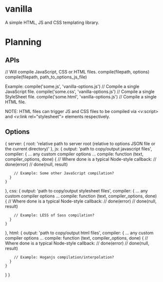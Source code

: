 vanilla
=======

A simple HTML, JS and CSS templating library.


Planning
==========

APIs
----------

// Will compile JavaScript, CSS or HTML files.
compile(filepath, options)
compile(filepath, path_to_options_js_file)

Example:
compile('some.js', 'vanilla-options.js') // Compile a single JavaScript file.
compile('some.css', 'vanilla-options.js') // Compile a single StyleSheet file.
compile('some.html', 'vanilla-options.js') // Compile a single HTML file.

NOTE: HTML files can trigger JS and CSS files to be compiled 
via <v:script> and <v:link rel="stylesheet"> elements respectively.


Options
----------

{
  server: {
    root: 'relative path to server root (relative to options JSON file or the current directory)'
  },
  js: {
    output: 'path to copy/output javascript files',
    compiler: {
      ... any custom compiler options ...
      compile: function (text, compiler_options, done) {
        // Where done is a typical Node-style callback:
        // done(error)
        // done(null, result)
        
        // Example: Some other JavaScript compilation?
      }
    }
  },
  css: {
    output: 'path to copy/output stylesheet files',
    compiler: {
      ... any custom compiler options ...
      compile: function (text, compiler_options, done) {
        // Where done is a typical Node-style callback:
        // done(error)
        // done(null, result)
        
        // Example: LESS of Sass compilation?
      }  
    }
  },
  html: {
    output: 'path to copy/output html files',
    compiler: {
      ... any custom compiler options ...
      compile: function (text, compiler_options, done) {
        // Where done is a typical Node-style callback:
        // done(error)
        // done(null, result)
        
        // Example: Hoganjs compilation/interpolation?
      }
    }
  }
}